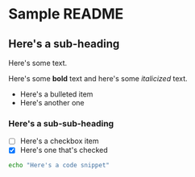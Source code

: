 # Sample README

## Here's a sub-heading

Here's some text.

Here's some **bold** text and here's some *italicized* text.

- Here's a bulleted item
- Here's another one

### Here's a sub-sub-heading

- [ ] Here's a checkbox item
- [X] Here's one that's checked

```sh
echo "Here's a code snippet"
```
